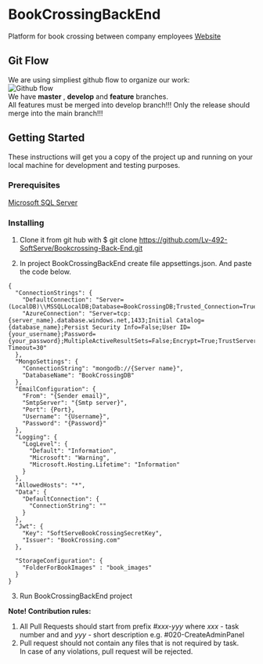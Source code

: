 # BookCrossingBackEnd  
Platform for book crossing between company employees
[Website](https://localhost:44370/)  
  
## Git Flow  
We are using simpliest github flow to organize our work:  
![Github flow](https://scilifelab.github.io/software-development/img/github-flow.png)  
We have **master** , **develop** and **feature** branches.   
All features must be merged into develop branch!!!
Only the release should merge into the main branch!!!

## Getting Started
These instructions will get you a copy of the project up and running on your local machine for development and testing purposes. 

### Prerequisites
[Microsoft SQL Server](https://www.microsoft.com/en-us/sql-server/sql-server-downloads) 

### Installing
1. Clone it from git hub with $ git clone https://github.com/Lv-492-SoftServe/Bookcrossing-Back-End.git 

2. In project BookCrossingBackEnd create file appsettings.json. And paste the code below.
```
{
  "ConnectionStrings": {
    "DefaultConnection": "Server=(LocalDB)\\MSSQLLocalDB;Database=BookCrossingDB;Trusted_Connection=True;MultipleActiveResultSets=true",
    "AzureConnection": "Server=tcp:{server_name}.database.windows.net,1433;Initial Catalog={database_name};Persist Security Info=False;User ID={your_username};Password={your_password};MultipleActiveResultSets=False;Encrypt=True;TrustServerCertificate=False;Connection Timeout=30"
  },
  "MongoSettings": {
    "ConnectionString": "mongodb://{Server name}",
    "DatabaseName": "BookCrossingDB"
  },
  "EmailConfiguration": {
    "From": "{Sender email}",
    "SmtpServer": "{Smtp server}",
    "Port": {Port},
    "Username": "{Username}",
    "Password": "{Password}"
  },
  "Logging": {
    "LogLevel": {
      "Default": "Information",
      "Microsoft": "Warning",
      "Microsoft.Hosting.Lifetime": "Information"
    }
  },
  "AllowedHosts": "*",
  "Data": {
    "DefaultConnection": {
      "ConnectionString": ""
    }
  },
  "Jwt": {
    "Key": "SoftServeBookCrossingSecretKey",
    "Issuer": "BookCrossing.com"
  },

  "StorageConfiguration": {
    "FolderForBookImages" : "book_images"
  }
}
```

3. Run BookCrossingBackEnd project
  
**Note! Contribution rules:**  
1. All Pull Requests should start from prefix *#xxx-yyy* where *xxx* - task number and and *yyy* - short description 
e.g. #020-CreateAdminPanel  
2. Pull request should not contain any files that is not required by task.  
In case of any violations, pull request will be rejected.
